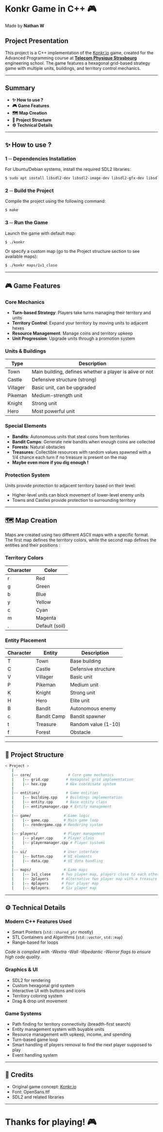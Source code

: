 # Konkr Game in C++ 🎮

Made by **Nathan W**

## Project Presentation

This project is a C++ implementation of the [Konkr.io](http://konkr.io) game, created for the Advanced Programming course at [**Telecom Physique Strasbourg**](https://www.telecom-physique.fr/) engineering school. The game features a hexagonal grid-based strategy game with multiple units, buildings, and territory control mechanics.

---

## Summary

- **✨ How to use ?**
- **🎮 Game Features**
- **🗺️ Map Creation**
- **🌳 Project Structure**
- **⚙️ Technical Details**

---

## ✨ How to use ?

### 1 ─ Dependencies Installation

For Ubuntu/Debian systems, install the required SDL2 libraries:

```bash
$ sudo apt install libsdl2-dev libsdl2-image-dev libsdl2-gfx-dev libsdl2-ttf-dev
```

### 2 ─ Build the Project

Compile the project using the following command:

```bash
$ make
```

### 3 ─ Run the Game

Launch the game with default map:
```bash
$ ./konkr
```

Or specify a custom map (go to the Project structure section to see available maps):
```bash
$ ./konkr maps/1v1_close
```

---

## 🎮 Game Features

### Core Mechanics

- **Turn-based Strategy**: Players take turns managing their territory and units
- **Territory Control**: Expand your territory by moving units to adjacent hexes
- **Resource Management**: Manage coins and territory upkeep
- **Unit Progression**: Upgrade units through a promotion system

### Units & Buildings

| Type | Description |
|------|-------------|
| Town | Main building, defines whether a player is alive or not |
| Castle | Defensive structure (strong)|
| Villager | Basic unit, can be upgraded |
| Pikeman | Medium-strength unit |
| Knight | Strong unit |
| Hero | Most powerful unit |

### Special Elements

- **Bandits**: Autonomous units that steal coins from territories
- **Bandit Camps**: Generate new bandits when enough coins are collected
- **Forests**: Natural obstacles
- **Treasures**: Collectible resources with random values spawned with a 1/4 chance each turn if no treasure is present on the map
- **Maybe even more if you dig enough !**

### Protection System

Units provide protection to adjacent territory based on their level:
- Higher-level units can block movement of lower-level enemy units
- Towns and Castles provide protection to surrounding territory

---

## 🗺️ Map Creation

Maps are created using two different ASCII maps with a specific format. The first map defines the territory colors, while the second map defines the entities and their positions :

### Territory Colors
| Character | Color |
|-----------|--------|
| r | Red |
| g | Green |
| b | Blue |
| y | Yellow |
| c | Cyan |
| m | Magenta |
| . | Default (soil) |

### Entity Placement
| Character | Entity | Description |
|-----------|---------|-------------|
| T | Town | Base building |
| C | Castle | Defensive structure |
| V | Villager | Basic unit |
| P | Pikeman | Medium unit |
| K | Knight | Strong unit |
| H | Hero | Elite unit |
| B | Bandit | Autonomous enemy |
| c | Bandit Camp | Bandit spawner |
| t | Treasure | Random value (1-10) |
| f | Forest | Obstacle |

---

## 🌳 Project Structure

```bash
< Project >
   |
   |-- core/                 # Core game mechanics
   |    |-- grid.cpp        # Hexagonal grid implementation
   |    |-- hex.cpp         # Hex coordinate system
   |
   |-- entities/            # Game entities
   |    |-- building.cpp    # Buildings implementation
   |    |-- entity.cpp      # Base entity class
   |    |-- entitymanager.cpp # Entity management
   |
   |-- game/               # Game logic
   |    |-- game.cpp       # Main game loop
   |    |-- rendergame.cpp # Rendering system
   |
   |-- players/            # Player management
   |    |-- player.cpp     # Player class
   |    |-- playermanager.cpp # Player systems
   |
   |-- ui/                 # User interface
   |    |-- button.cpp     # UI elements
   |    |-- data.cpp       # UI data handling
   |
   |-- maps/               # Game maps
   |    |-- 1v1_close     # Two player map, players close to each other
   |    |-- 2players      # Alternative two player map with a treasure to be chased for !
   |    |-- 4players      # Four player map
   |    |-- 6players      # Six player map
```

---

## ⚙️ Technical Details

### Modern C++ Features Used

- Smart Pointers (`std::shared_ptr` mostly)
- STL Containers and Algorithms (`std::vector`, `std::map`)
- Range-based for loops

_Code is compiled with -Wextra -Wall -Wpedantic -Werror flags to ensure high code quality._

### Graphics & UI

- SDL2 for rendering
- Custom hexagonal grid system
- Interactive UI with buttons and icons
- Territory coloring system
- Drag & drop unit movement

### Game Systems

- Path finding for territory connectivity (breadth-first search)
- Entity management system with buyable units
- Resource management with upkeep, income, and spending
- Turn-based game loop
- Smart handling of players removal to find the next player supposed to play
- Event handling system

---

## 🎨 Credits

- Original game concept: [Konkr.io](http://konkr.io)
- Font: OpenSans.ttf
- SDL2 and related libraries

---

# Thanks for playing! 🎮